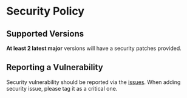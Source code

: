 # Security Policy

## Supported Versions

__At least 2 latest major__ versions will have a security patches provided.

## Reporting a Vulnerability

Security vulnerability should be reported via the [issues](https://github.com/gullerya/object-observer/issues).
When adding security issue, please tag it as a critical one.